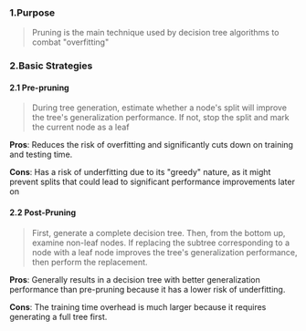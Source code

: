 ### 1.Purpose

>Pruning is the main technique used by decision tree algorithms to combat "overfitting"

### 2.Basic Strategies

#### 2.1 Pre-pruning

>During tree generation, estimate whether a node's split will improve the tree's generalization performance. If not, stop the split and mark the current node as a leaf

**Pros**: Reduces the risk of overfitting and significantly cuts down on training and testing time. 

**Cons**: Has a risk of underfitting due to its "greedy" nature, as it might prevent splits that could lead to significant performance improvements later on

#### 2.2 Post-Pruning

>First, generate a complete decision tree. Then, from the bottom up, examine non-leaf nodes. If replacing the subtree corresponding to a node with a leaf node improves the tree's generalization performance, then perform the replacement.

**Pros**: Generally results in a decision tree with better generalization performance than pre-pruning because it has a lower risk of underfitting.

**Cons**: The training time overhead is much larger because it requires generating a full tree first.
